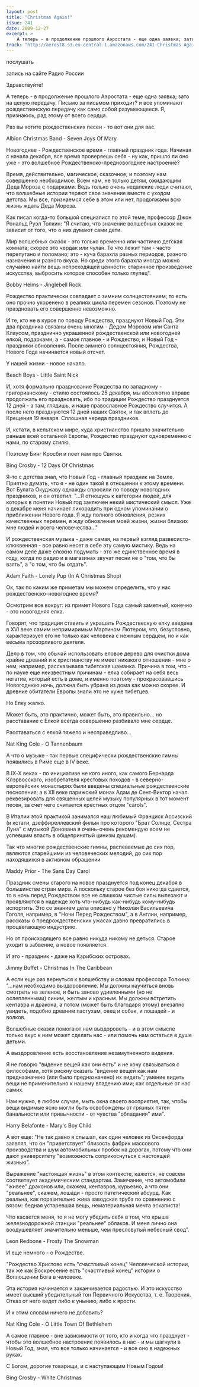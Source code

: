 ```yaml
---
layout: post
title: "Christmas Again!"
issue: 241
date: 2009-12-27
excerpt: >
    А теперь - в продолжение прошлого Аэростата - еще одна заявка; зато на целую передачу. Письмо за письмом приходит? и все упоминают рождественскую передачу как само собой разумеющееся. Я, признаюсь, рад этому от всего сердца.
track: "http://aerost8.s3.eu-central-1.amazonaws.com/241-Christmas Again!.mp3"
---
```


послушать

запись на сайте Радио России

Здравствуйте!

А теперь - в продолжение прошлого Аэростата - еще одна заявка; зато на целую передачу. Письмо за письмом приходит? и все упоминают рождественскую передачу как само собой разумеющееся. Я, признаюсь, рад этому от всего сердца.

Раз вы хотите рождественских песен - то вот они для вас.

Albion Christmas Band - Seven Joys Of Mary

Новогоднее - Рождественское время - главный праздник года. Начиная с начала декабря, все время проверяешь себя - ну как, пришло ли оно уже - это волшебное Рождественско-предновогоднее настроение?

Время, действительно, магическое, сказочное; и поэтому нам совершенно необходимое. Всем нам, не только детям, ожидающим Деда Мороза с подарками. Ведь только очень недалекие люди считают, что волшебные истории теряют свое значение вместе с уходом детства. Мы все, признаемся себе в этом или нет, продолжаем всю жизнь ждать Деда Мороза.

Как писал когда-то большой специалист по этой теме, профессор Джон Рональд Руэл Толкин: "Я считаю, что значение волшебных сказок не зависит от того, что о них думают сами дети.

Мир волшебных сказок - это только временно или частично детская комната; скорее это чердак или чулан. То что лежит там - часто перепутано и поломано; это - куча барахла разных периодов, разного назначения и разного вкуса. Но среди этого барахла иногда можно случайно найти вещь непреходящей ценности: старинное произведение искусства, выбросить которое способен только глупец".

Bobby Helms - Jinglebell Rock

Рождество практически совпадает с зимним солнцестоянием; то есть оно прочно укоренено в реалиях цикла перемен сезонов. Поэтому не праздновать его совершенно невозможно.

И те, кто не в курсе по поводу Рождества, празднуют Новый Год. Эти два праздника связаны очень многим - Дедом Морозом или Санта Клаусом, празднично украшенной рождественской или новогодней елкой, подарками, а - самое главное - и Рождество, и Новый Год - праздники обновления. После зимнего солнцестояния, Рождества, Нового Года начинается новый отсчет.

У нашей жизни - новое начало.

Beach Boys - Little Saint Nick

И, хотя формально празднование Рождества по западному - григорианскому - стилю состоялось 25 декабря, мы абсолютно вправе продолжать его праздновать, ибо по традиции Рождество празднуется 12 дней - а там, глядишь, и наше православное Рождество случится. А после него празднуются 12 дней наших Святок, и так вплоть до Крещения 19 января. Сплошная череда праздников.

И, кстати, в кельтском мире, куда христианство пришло значительно раньше всей остальной Европы, Рождество празднуют одновременно с нами, по старому стилю.

Поэтому Бинг Кросби и поет нам про Святки.

Bing Crosby - 12 Days Of Christmas

Я-то с детства знал, что Новый Год - главный праздник на Земле. Приятно думать, что я - не один такой в отношении к этому времени. Вот Булата Окуджаву однажды спросили по поводу новогодних праздников, и он ответил: "...Я отношусь к категории людей, для которых в понятии Новый год заключен некий мистический смысл. Уже в декабре меня начинает лихорадить при одном упоминании о приближении Нового года. Я жду полного обновления, резких качественных перемен, я жду обновления моей жизни, жизни близких мне людей и всего человечества..."

И рождественская музыка - даже самая, на первый взгляд развесисто-клюквенная - все равно несет в себе эту самую мистику. Ведь на самом деле даже сложно подумать - это же единственное время в году, когда по радио и в магазинах звучат песни не о "том, что бы взять", а "о том, что бы отдать".

Adam Faith - Lonely Pup (In A Christmas Shop)

Ок, так по каким же приметам мы можем определить, что у нас рождественско-новогоднее время?

Осмотрим все вокруг: из примет Нового Года самый заметный, конечно - это новогодняя елка.

Говорят, что традиция ставить и украшать Рождествескую елку введена в XVI веке самим непримиримым Мартином Лютером, что, безусловно, характеризует его не только как человека с нежным сердцем, но и как весьма прозорливого деятеля.

Дело в том, что обычай использовать еловое дерево для очистки дома крайне древний и к христианству не имеет никакого отношения - мне о нем, например, рассказывала тибетская шаманка. Причина в том, что - по науке еще неизвестным причинам - елка собирает на себя весь негатив, который есть в доме, и именно поэтому - прокрасовавшись Новогоднюю ночь, должна быть убрана из дома как можно скорее. И древние обитатели Европы знали это не хуже тибетцев.

Но Елку жалко.

Может быть, это практично, может быть, это правильно... но расставание с Елкой всегда совершенно разбивало мне сердце.

Расставаться с елкой тяжело и несправедливо...

Nat King Cole - O Tannenbaum

А что о музыке - так первые специфически рождественские гимны появились в Риме еще в IV веке.

В IX-X веках - по инициативе не кого иного, как самого Бернарда Клэрвосского, изобретателя крестовых походов - в северно-европейских монастырях были введены специальные рождественские песнопения; а в XII веке парижский монах Адам де Сент-Виктор начал реквезировать для священных целей музыку популярных в тот момент песен, за счет чего считается крестных отцом "carols".

В Италии этой практикой занимался наш любимый Франциск Ассизский (и кстати, дзеффиреллевский фильм про которого "Брат Солнце, Сестра Луна" с музыкой Донована я очень-очень рекомендую всем не успевшим впасть в общепринятый цинизм душам).

Так что многие рождественские гимны, распеваемые до сих пор, являются старейшими из человеческих мелодий, до сих пор находящихся в активном обращении

Maddy Prior - The Sans Day Carol

Праздник смены старого на новое празднуется под конец декабря в большинстве стран мира. А поскольку старое без боя никогда сдается, то в ночь перед Рождеством все не слишком чистые силы вылезают и проявляются в надежде хоть что-нибудь как-нибудь кому-нибудь испортить. Это со знанием дела описано у Николая Васильевича Гоголя, например, в "Ночи Перед Рождеством", а в Англии, например, рассказы о предрождественских ужасах давно превратились в процветающую индустрию.

Но от происходящего все равно никуда никому не деться. Старое уходит в забвение, а новое появляется.

И это - праздник - даже на Карибских островах.

Jimmy Buffet - Christmas In The Caribbean

А если еще раз вернуться к волшебству и словам профессора Толкина: "...нам необходимо выздоровление. Мы должны научиться вновь смотреть на зеленое, и быть заново удивленными (но не ослепленными) синим, желтым и красным. Мы должны встретить кентавра и дракона, а потом (может быть благодаря этому) внезапно увидеть, подобно древним пастухам, овец и собак, и лошадей - и волков.

Волшебные сказки помогают нам выздороветь - и в этом смысле только вкус к ним может сделать нас - или помочь нам остаться в душе детьми.

А выздоровление есть восстановление незамутненного видения.

Я не говорю "видение вещей как они есть" и не хочу связываться с философами, хотя рискну сказать "видение вещей как нам предназначено (или было предназначено) их видеть"; умение видеть вещи не применительно к нашему владению ими; как отдельные от нас самих.

Нам нужно, в любом случае, мыть окна своего восприятия, так, чтобы вещи видимые ясно могли быть освобождены от грязных пятен банальности или привычности - от чувства "обладания" ими".

Harry Belafonte - Mary's Boy Child

А вот еще: "Не так давно я слышал, как один человек из Оксенфорда заявлял, что он "приветствует" близость фабрик массового производства и шум автомобильных пробок на дорогах, потому что они дают университету "возможность соприкоснуться с настоящей жизнью".

Выражение "настоящая жизнь" в этом контексте, кажется, не совсем соответвует академическим стандартам. Замечание, что автомобили "живее" драконов или, скажем, кентавров, курьезно, а что они "реальнее", скажем, лошади - просто патетический абсурд. Как реальна, как поразительно жива заводская труба по сравнению с вязом: бедная устаревшая вещь, нематериальная мечта эскаписта!

Что касается меня, то я не могу убедить себя в том, что крыша железнодорожной станции "реальнее" облаков. И меня лично она воодушевляет значительно меньше, чем пресловутый небесный свод".

Leon Redbone - Frosty The Snowman

И еще немного - о Рождестве.

"Рождество Христово есть "счастливый конец" Человеческой истории, так же как Воскресение есть "счастливый конец" истории о Воплощении Бога в человеке.

Эта история начинается и заканчивается радостью. И это искусство имеет высший убедительный тон Первичного Искусства, т. е. Творения. Отказ от него ведет либо к унынию, либо к ярости.

И к этим словам ничего не добавить?

Nat King Cole - O Little Town Of Bethlehem

А самое главное - вне зависимости от того, кто и когда что празднует - чтобы это волшебное настроение появилось в нас - и мы шагнули в Новый Год, зная, что все только начинается - и все оно в надежных руках.

С Богом, дорогие товарищи, и с наступающим Новым Годом!

Bing Crosby - White Christmas
